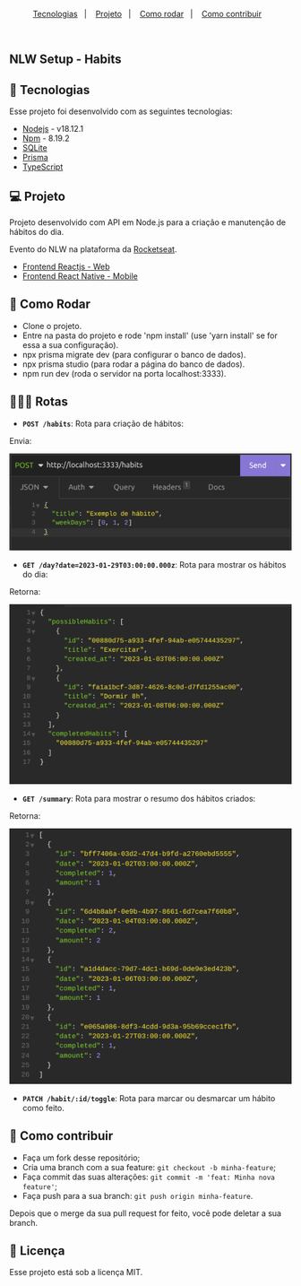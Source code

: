 <p align="center">
  <a href="#-tecnologias">Tecnologias</a>&nbsp;&nbsp;&nbsp;|&nbsp;&nbsp;&nbsp;
  <a href="#-projeto">Projeto</a>&nbsp;&nbsp;&nbsp;|&nbsp;&nbsp;&nbsp;
  <a href="#-como-rodar">Como rodar</a>&nbsp;&nbsp;&nbsp;|&nbsp;&nbsp;&nbsp;
  <a href="#-como-contribuir">Como contribuir</a>&nbsp;&nbsp;&nbsp;
  </p>

<br>

## NLW Setup - Habits

## 🚀 Tecnologias

Esse projeto foi desenvolvido com as seguintes tecnologias:

- [Nodejs](https://nodejs.org/en/) - v18.12.1
- [Npm](https://www.npmjs.com/) - 8.19.2
- [SQLite](https://www.sqlite.org/index.html)
- [Prisma](https://www.prisma.io/docs)
- [TypeScript](https://www.typescriptlang.org/)

## 💻 Projeto

Projeto desenvolvido com API em Node.js para a criação e manutenção de hábitos do dia.

Evento do NLW na plataforma da [Rocketseat](https://www.rocketseat.com.br/).

- [Frontend Reactjs - Web](https://github.com/leticea/habits-app-nlw-react)
- [Frontend React Native - Mobile](https://github.com/leticea/habits-app-nlw-react-native)

## 🚀 Como Rodar

- Clone o projeto.
- Entre na pasta do projeto e rode 'npm install' (use 'yarn install' se for essa a sua configuração).
- npx prisma migrate dev (para configurar o banco de dados).
- npx prisma studio (para rodar a página do banco de dados).
- npm run dev (roda o servidor na porta localhost:3333).

## 👩🏿‍💻 Rotas

- **`POST /habits`**: Rota para criação de hábitos:

Envia:
<p align="center">
  <img alt="" src=".github/image.png">
</p>

- **`GET /day?date=2023-01-29T03:00:00.000z`**: Rota para mostrar os hábitos do dia:

Retorna:
<p align="center">
  <img alt="" src=".github/image2.png">
</p>

- **`GET /summary`**: Rota para mostrar o resumo dos hábitos criados:

Retorna:
<p align="center">
  <img alt="" src=".github/image3.png">
</p>

- **`PATCH /habit/:id/toggle`**: Rota para marcar ou desmarcar um hábito como feito.

## 🤔 Como contribuir

- Faça um fork desse repositório;
- Cria uma branch com a sua feature: `git checkout -b minha-feature`;
- Faça commit das suas alterações: `git commit -m 'feat: Minha nova feature'`;
- Faça push para a sua branch: `git push origin minha-feature`.

Depois que o merge da sua pull request for feito, você pode deletar a sua branch.

## 📝 Licença

Esse projeto está sob a licença MIT.
